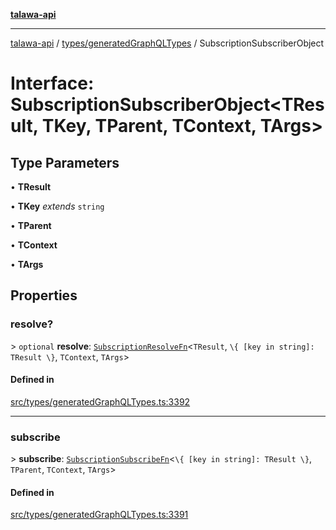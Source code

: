 [**talawa-api**](../../../README.md)

***

[talawa-api](../../../modules.md) / [types/generatedGraphQLTypes](../README.md) / SubscriptionSubscriberObject

# Interface: SubscriptionSubscriberObject\<TResult, TKey, TParent, TContext, TArgs\>

## Type Parameters

• **TResult**

• **TKey** *extends* `string`

• **TParent**

• **TContext**

• **TArgs**

## Properties

### resolve?

\> `optional` **resolve**: [`SubscriptionResolveFn`](../type-aliases/SubscriptionResolveFn.md)\<`TResult`, `\{ [key in string]: TResult \}`, `TContext`, `TArgs`\>

#### Defined in

[src/types/generatedGraphQLTypes.ts:3392](https://github.com/PalisadoesFoundation/talawa-api/blob/6bd0fecc1032af2aa70d925c85724d9fec2350f9/src/types/generatedGraphQLTypes.ts#L3392)

***

### subscribe

\> **subscribe**: [`SubscriptionSubscribeFn`](../type-aliases/SubscriptionSubscribeFn.md)\<`\{ [key in string]: TResult \}`, `TParent`, `TContext`, `TArgs`\>

#### Defined in

[src/types/generatedGraphQLTypes.ts:3391](https://github.com/PalisadoesFoundation/talawa-api/blob/6bd0fecc1032af2aa70d925c85724d9fec2350f9/src/types/generatedGraphQLTypes.ts#L3391)
